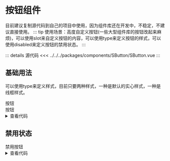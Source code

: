 <script setup>
  import { STaoButton } from '@stao-ui/components';
</script>

<style scoped>
  .container {
    width: 200px;
  }
  details {
    cursor: pointer;
  }
</style>

# 按钮组件
目前建议复制源代码到自己的项目中使用，因为组件库还在开发中，不稳定，不建议直接使用。
::: tip
使用场景：高度自定义按钮(一些大型组件库的按钮改起来麻烦)，可以使用slot来自定义按钮的内容，可以使用type来定义按钮的样式，可以使用disabled来定义按钮的禁用状态。
:::  

::: details 源代码
<<< ../../../packages/components/SButton/SButton.vue
:::

## 基础用法
可以使用type来定义样式，目前只要两种样式，一种是默认的实心样式，一种是线框样式。

<div class="container">
<STaoButton>按钮</STaoButton>
<br />
<STaoButton type="line">按钮</STaoButton>
</div>

<details>
<summary>查看代码</summary>

```vue
<template>
  <STaoButton>按钮</STaoButton>
  <STaoButton type="line">按钮</STaoButton>
</template>
<script lang="ts" setup>
import { STaoButton } from "@stao-ui/components";
</script>
```

</details>

## 禁用状态

<div class="container">
  <STaoButton :disabled="true">禁用按钮</STaoButton>
</div>

<details>
<summary>查看代码</summary>

```vue
<template>
  <STaoButton :disabled="true">禁用按钮</STaoButton>
</template>
<script lang="ts" setup>
import { STaoButton } from "@stao-ui/components";
</script>
```

</details>
